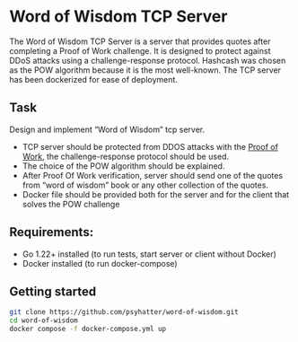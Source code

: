 # Word of Wisdom TCP Server

The Word of Wisdom TCP Server is a server that provides quotes after completing a Proof of Work challenge. It is
designed to protect against DDoS attacks using a challenge-response protocol. Hashcash was chosen as the POW algorithm
because it is the most well-known. The TCP server has been dockerized for ease of deployment.

## Task

Design and implement “Word of Wisdom” tcp server.
- TCP server should be protected from DDOS attacks with the [Proof of Work](https://en.wikipedia.org/wiki/Proof_of_work),
the challenge-response protocol should be used.
- The choice of the POW algorithm should be explained.
- After Proof Of Work verification, server should send one of the quotes from “word of wisdom” book or any other
collection of the quotes.
- Docker file should be provided both for the server and for the client that solves the POW challenge

## Requirements:

- Go 1.22+ installed (to run tests, start server or client without Docker)
- Docker installed (to run docker-compose)

## Getting started

```bash
git clone https://github.com/psyhatter/word-of-wisdom.git
cd word-of-wisdom
docker compose -f docker-compose.yml up
```
